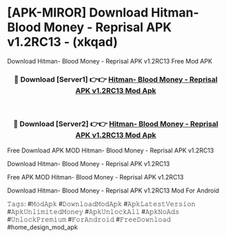# [APK-MIROR] Download Hitman- Blood Money - Reprisal APK v1.2RC13 - (xkqad)
Download Hitman- Blood Money - Reprisal APK v1.2RC13 Free Mod APK

<div align="center">
<h3>🔴 Download [Server1] 👉👉 <a href="https://apk-comot.site?title=Hitman-_Blood_Money_-_Reprisal_APK_v1.2RC13">Hitman- Blood Money - Reprisal APK v1.2RC13 Mod Apk</a></h3><br>

<h3>🔴 Download [Server2] 👉👉 <a href="https://apk-comot.site?title=Hitman-_Blood_Money_-_Reprisal_APK_v1.2RC13">Hitman- Blood Money - Reprisal APK v1.2RC13 Mod Apk</a></h3>
</div>


Free Download APK MOD Hitman- Blood Money - Reprisal APK v1.2RC13

Download Hitman- Blood Money - Reprisal APK v1.2RC13 

Free APK MOD Hitman- Blood Money - Reprisal APK v1.2RC13 

Download Hitman- Blood Money - Reprisal APK v1.2RC13 Mod For Android

𝚃𝚊𝚐𝚜: #𝙼𝚘𝚍𝙰𝚙𝚔 #𝙳𝚘𝚠𝚗𝚕𝚘𝚊𝚍𝙼𝚘𝚍𝙰𝚙𝚔 #𝙰𝚙𝚔𝙻𝚊𝚝𝚎𝚜𝚝𝚅𝚎𝚛𝚜𝚒𝚘𝚗 #𝙰𝚙𝚔𝚄𝚗𝚕𝚒𝚖𝚒𝚝𝚎𝚍𝙼𝚘𝚗𝚎𝚢 #𝙰𝚙𝚔𝚄𝚗𝚕𝚘𝚌𝚔𝙰𝚕𝚕 #𝙰𝚙𝚔𝙽𝚘𝙰𝚍𝚜 #𝚄𝚗𝚕𝚘𝚌𝚔𝙿𝚛𝚎𝚖𝚒𝚞𝚖 #𝙵𝚘𝚛𝙰𝚗𝚍𝚛𝚘𝚒𝚍 #𝙵𝚛𝚎𝚎𝙳𝚘𝚠𝚗𝚕𝚘𝚊𝚍 #home_design_mod_apk